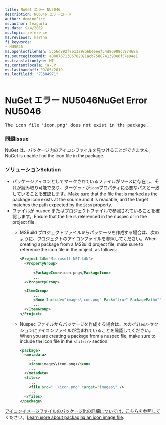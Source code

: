 ```yaml
---
title: NuGet エラー NU5046
description: NU5046 エラーコード
author: dominoFire
ms.author: feaguila
ms.date: 9/4/2019
ms.topic: reference
ms.reviewer: karann
f1_keywords:
- NU5046
ms.openlocfilehash: 5c56d892f7613298b6beeeef54d86908cc97468a
ms.sourcegitcommit: a0807671386782021acb7588741390e6f07e94e1
ms.translationtype: MT
ms.contentlocale: ja-JP
ms.lasthandoff: 09/05/2019
ms.locfileid: "70384971"
---
```

# <a name="nuget-error-nu5046"></a><span data-ttu-id="5fe63-103">NuGet エラー NU5046</span><span class="sxs-lookup"><span data-stu-id="5fe63-103">NuGet Error NU5046</span></span>

<pre>The icon file 'icon.png' does not exist in the package.</pre>


### <a name="issue"></a><span data-ttu-id="5fe63-104">問題</span><span class="sxs-lookup"><span data-stu-id="5fe63-104">Issue</span></span>

<span data-ttu-id="5fe63-105">NuGet は、パッケージ内のアイコンファイルを見つけることができません。</span><span class="sxs-lookup"><span data-stu-id="5fe63-105">NuGet is unable find the icon file in the package.</span></span>


### <a name="solution"></a><span data-ttu-id="5fe63-106">ソリューション</span><span class="sxs-lookup"><span data-stu-id="5fe63-106">Solution</span></span>

- <span data-ttu-id="5fe63-107">パッケージアイコンとしてマークされているファイルがソースに存在し、それが読み取り可能であり、ターゲットが`icon`プロパティに必要なパスと一致していることを確認します。</span><span class="sxs-lookup"><span data-stu-id="5fe63-107">Make sure that the file that is marked as the package icon exists at the source and it is readable, and the target matches the path expected by the `icon` property.</span></span>
- <span data-ttu-id="5fe63-108">ファイルが nuspec またはプロジェクトファイルで参照されていることを確認します。</span><span class="sxs-lookup"><span data-stu-id="5fe63-108">Ensure that the file is referenced in the nuspec or in the project file.</span></span>
  * <span data-ttu-id="5fe63-109">MSBuild プロジェクトファイルからパッケージを作成する場合は、次のように、プロジェクトのアイコンファイルを参照してください。</span><span class="sxs-lookup"><span data-stu-id="5fe63-109">When creating a package from a MSBuild project file, make sure to reference the icon file in the project, as follows:</span></span>

    ```xml
    <Project Sdk="Microsoft.NET.Sdk">
      <PropertyGroup>
          ...
          <PackageIcon>icon.png</PackageIcon>
          ...
      </PropertyGroup>

      <ItemGroup>
          ...
          <None Include="images\icon.png" Pack="true" PackagePath=""/>
          ...
      </ItemGroup>
    </Project>
    ```

  * <span data-ttu-id="5fe63-110">Nuspec ファイルからパッケージを作成する場合は、次の`<files/>`セクションにアイコンファイルが含まれていることを確認してください。</span><span class="sxs-lookup"><span data-stu-id="5fe63-110">When you are creating a package from a nuspec file, make sure to include the icon file in the `<files/>` section:</span></span>

    ```xml
    <package>
      <metadata>
        ...
        <icon>images\icon.png</icon>
        ...
      </metadata>
      <files>
        ...
        <file src="..\icon.png" target="images\" />
        ...
      </files>
    </package>
    ```

<span data-ttu-id="5fe63-111">[アイコンイメージファイルのパッケージ化の詳細については、こちらを参照して](../msbuild-targets.md#packing-an-icon-image-file)ください。</span><span class="sxs-lookup"><span data-stu-id="5fe63-111">[Learn more about packaging an icon image file](../msbuild-targets.md#packing-an-icon-image-file).</span></span>
